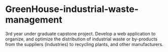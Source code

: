 # GreenHouse-industrial-waste-management
3rd year under graduate capstone project. Develop a web application to organize, and optimize the distribution of industrial waste or by-products from the suppliers (industries) to recycling plants, and other manufacturers.


